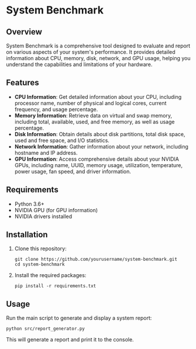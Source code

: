 # System Benchmark

## Overview

System Benchmark is a comprehensive tool designed to evaluate and report on various aspects of your system's performance. It provides detailed information about CPU, memory, disk, network, and GPU usage, helping you understand the capabilities and limitations of your hardware.

## Features

- **CPU Information**: Get detailed information about your CPU, including processor name, number of physical and logical cores, current frequency, and usage percentage.
- **Memory Information**: Retrieve data on virtual and swap memory, including total, available, used, and free memory, as well as usage percentage.
- **Disk Information**: Obtain details about disk partitions, total disk space, used and free space, and I/O statistics.
- **Network Information**: Gather information about your network, including hostname and IP address.
- **GPU Information**: Access comprehensive details about your NVIDIA GPUs, including name, UUID, memory usage, utilization, temperature, power usage, fan speed, and driver information.

## Requirements

- Python 3.6+
- NVIDIA GPU (for GPU information)
- NVIDIA drivers installed

## Installation

1. Clone this repository:
   ```
   git clone https://github.com/yourusername/system-benchmark.git
   cd system-benchmark
   ```

2. Install the required packages:
   ```
   pip install -r requirements.txt
   ```

## Usage

Run the main script to generate and display a system report:
```
python src/report_generator.py
```

This will generate a report and print it to the console.
